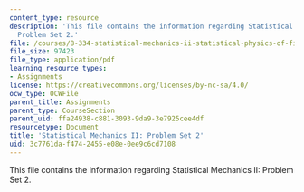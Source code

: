 ```yaml
---
content_type: resource
description: 'This file contains the information regarding Statistical Mechanics II:
  Problem Set 2.'
file: /courses/8-334-statistical-mechanics-ii-statistical-physics-of-fields-spring-2014/3c7761daf4742455e08e0ee9c6cd7108_MIT8_334S14_pset2.pdf
file_size: 97423
file_type: application/pdf
learning_resource_types:
- Assignments
license: https://creativecommons.org/licenses/by-nc-sa/4.0/
ocw_type: OCWFile
parent_title: Assignments
parent_type: CourseSection
parent_uid: ffa24938-c881-3093-9da9-3e7925cee4df
resourcetype: Document
title: 'Statistical Mechanics II: Problem Set 2'
uid: 3c7761da-f474-2455-e08e-0ee9c6cd7108
---
```

This file contains the information regarding Statistical Mechanics II: Problem Set 2.